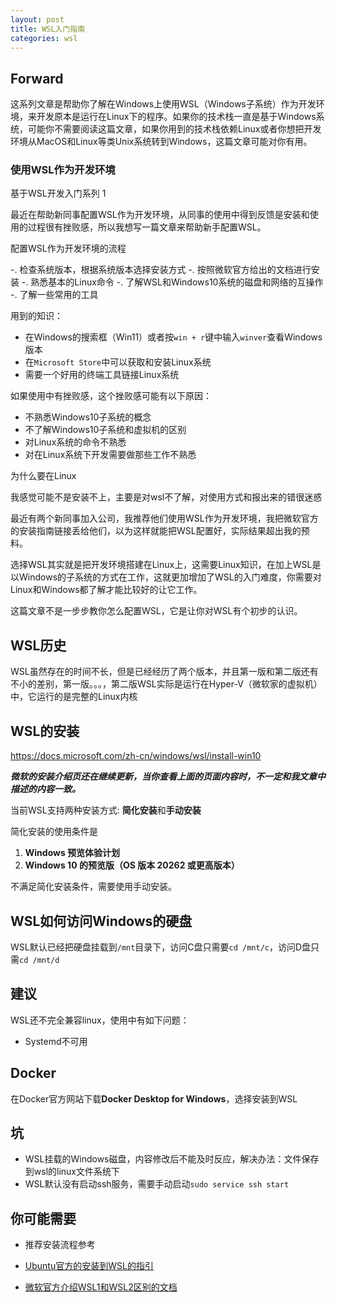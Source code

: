 ```yaml
---
layout: post
title: WSL入门指南
categories: wsl
---
```

## Forward

这系列文章是帮助你了解在Windows上使用WSL（Windows子系统）作为开发环境，来开发原本是运行在Linux下的程序。如果你的技术栈一直是基于Windows系统，可能你不需要阅读这篇文章，如果你用到的技术栈依赖Linux或者你想把开发环境从MacOS和Linux等类Unix系统转到Windows，这篇文章可能对你有用。

### 使用WSL作为开发环境

基于WSL开发入门系列 1

最近在帮助新同事配置WSL作为开发环境，从同事的使用中得到反馈是安装和使用的过程很有挫败感，所以我想写一篇文章来帮助新手配置WSL。

配置WSL作为开发环境的流程

-. 检查系统版本，根据系统版本选择安装方式
-. 按照微软官方给出的文档进行安装
-. 熟悉基本的Linux命令
-. 了解WSL和Windows10系统的磁盘和网络的互操作
-. 了解一些常用的工具

用到的知识：

* 在Windows的搜索框（Win11）或者按`win + r`键中输入`winver`查看Windows版本
* 在`Microsoft Store`中可以获取和安装Linux系统
* 需要一个好用的终端工具链接Linux系统

如果使用中有挫败感，这个挫败感可能有以下原因：

* 不熟悉Windows10子系统的概念
* 不了解Windows10子系统和虚拟机的区别
* 对Linux系统的命令不熟悉
* 对在Linux系统下开发需要做那些工作不熟悉

为什么要在Linux

我感觉可能不是安装不上，主要是对wsl不了解，对使用方式和报出来的错很迷惑

最近有两个新同事加入公司，我推荐他们使用WSL作为开发环境，我把微软官方的安装指南链接丢给他们，以为这样就能把WSL配置好，实际结果超出我的预料。

选择WSL其实就是把开发环境搭建在Linux上，这需要Linux知识，在加上WSL是以Windows的子系统的方式在工作，这就更加增加了WSL的入门难度，你需要对Linux和Windows都了解才能比较好的让它工作。

这篇文章不是一步步教你怎么配置WSL，它是让你对WSL有个初步的认识。

## WSL历史

WSL虽然存在的时间不长，但是已经经历了两个版本，并且第一版和第二版还有不小的差别，第一版。。。，第二版WSL实际是运行在Hyper-V（微软家的虚拟机）中，它运行的是完整的Linux内核

## WSL的安装

https://docs.microsoft.com/zh-cn/windows/wsl/install-win10

***微软的安装介绍页还在继续更新，当你查看上面的页面内容时，不一定和我文章中描述的内容一致。***

当前WSL支持两种安装方式: **简化安装**和**手动安装**

简化安装的使用条件是
1. **Windows 预览体验计划**
2. **Windows 10 的预览版（OS 版本 20262 或更高版本）**

不满足简化安装条件，需要使用手动安装。

## WSL如何访问Windows的硬盘

WSL默认已经把硬盘挂载到`/mnt`目录下，访问C盘只需要`cd /mnt/c`，访问D盘只需`cd /mnt/d`

## 建议

WSL还不完全兼容linux，使用中有如下问题：

* Systemd不可用

## Docker

在Docker官方网站下载**Docker Desktop for Windows**，选择安装到WSL

## 坑

* WSL挂载的Windows磁盘，内容修改后不能及时反应，解决办法：文件保存到wsl的linux文件系统下
* WSL默认没有启动ssh服务，需要手动启动`sudo service ssh start`

## 你可能需要

* 推荐安装流程参考

* [Ubuntu官方的安装到WSL的指引](https://ubuntu.com/wsl)
* [微软官方介绍WSL1和WSL2区别的文档](https://docs.microsoft.com/zh-cn/windows/wsl/compare-versions)
